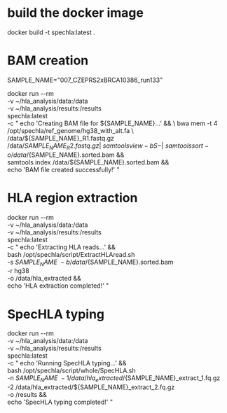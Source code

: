 # build the docker image
docker build -t spechla:latest .

# BAM creation
SAMPLE_NAME="007_CZEPRS2xBRCA10386_run133"

docker run --rm \
  -v ~/hla_analysis/data:/data \
  -v ~/hla_analysis/results:/results \
  spechla:latest \
  -c "
  echo 'Creating BAM file for ${SAMPLE_NAME}...' && \
  bwa mem -t 4 /opt/spechla/ref_genome/hg38_with_alt.fa \
    /data/${SAMPLE_NAME}_R1.fastq.gz \
    /data/${SAMPLE_NAME}_R2.fastq.gz | \
  samtools view -bS - | \
  samtools sort -o /data/${SAMPLE_NAME}.sorted.bam && \
  samtools index /data/${SAMPLE_NAME}.sorted.bam && \
  echo 'BAM file created successfully!'
  "

# HLA region extraction
docker run --rm \
  -v ~/hla_analysis/data:/data \
  -v ~/hla_analysis/results:/results \
  spechla:latest \
  -c "
  echo 'Extracting HLA reads...' && \
  bash /opt/spechla/script/ExtractHLAread.sh \
    -s ${SAMPLE_NAME} \
    -b /data/${SAMPLE_NAME}.sorted.bam \
    -r hg38 \
    -o /data/hla_extracted && \
  echo 'HLA extraction completed!'
  "

# SpecHLA typing
docker run --rm \
  -v ~/hla_analysis/data:/data \
  -v ~/hla_analysis/results:/results \
  spechla:latest \
  -c "
  echo 'Running SpecHLA typing...' && \
  bash /opt/spechla/script/whole/SpecHLA.sh \
    -n ${SAMPLE_NAME} \
    -1 /data/hla_extracted/${SAMPLE_NAME}_extract_1.fq.gz \
    -2 /data/hla_extracted/${SAMPLE_NAME}_extract_2.fq.gz \
    -o /results && \
  echo 'SpecHLA typing completed!'
  "
